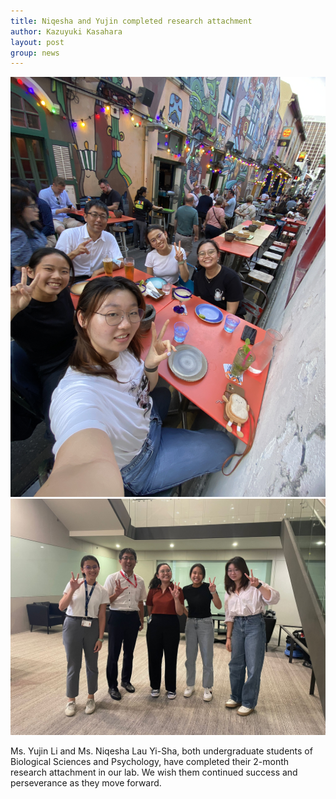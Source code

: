 ```yaml
---
title: Niqesha and Yujin completed research attachment
author: Kazuyuki Kasahara
layout: post
group: news
---
```

 <img src="/static/img/news/NiqeshaYujin_2.jpeg"  class="img-fluid">

 <img src="/static/img/news/NiqeshaYujin_1.jpeg"  class="img-fluid">

Ms. Yujin Li and Ms. Niqesha Lau Yi-Sha, both undergraduate students of Biological Sciences and Psychology, have completed their 
2-month research attachment in our lab. We wish them continued success and perseverance as they move forward. 
